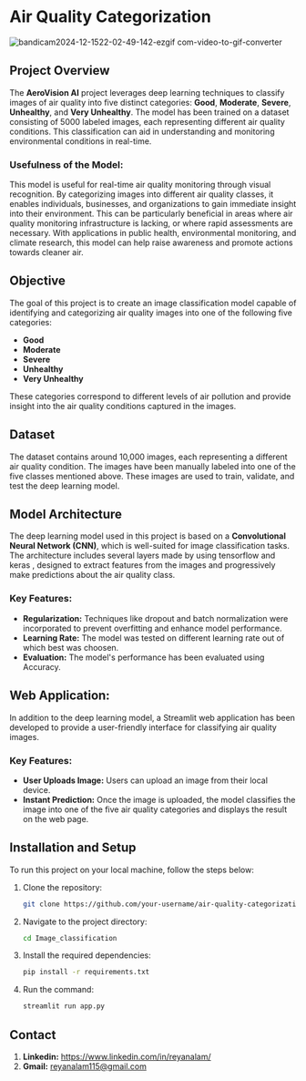 # Air Quality Categorization

![bandicam2024-12-1522-02-49-142-ezgif com-video-to-gif-converter](https://github.com/user-attachments/assets/af21d56b-70de-4625-a1b0-be270c6e10fe)

## Project Overview

The **AeroVision AI** project leverages deep learning techniques to classify images of air quality into five distinct categories: **Good**, **Moderate**, **Severe**, **Unhealthy**, and **Very Unhealthy**. 
The model has been trained on a dataset consisting of 5000 labeled images, each representing different air quality conditions. This classification can aid in understanding and monitoring environmental conditions in real-time.

### Usefulness of the Model:
This model is useful for real-time air quality monitoring through visual recognition. By categorizing images into different air quality classes, it enables individuals, businesses, and organizations to gain immediate insight into their environment. This can be particularly beneficial in areas where air quality monitoring infrastructure is lacking, or where rapid assessments are necessary. With applications in public health, environmental monitoring, and climate research, this model can help raise awareness and promote actions towards cleaner air.

## Objective

The goal of this project is to create an image classification model capable of identifying and categorizing air quality images into one of the following five categories:

- **Good**
- **Moderate**
- **Severe**
- **Unhealthy**
- **Very Unhealthy**

These categories correspond to different levels of air pollution and provide insight into the air quality conditions captured in the images.

## Dataset

The dataset contains around 10,000 images, each representing a different air quality condition. The images have been manually labeled into one of the five classes mentioned above. These images are used to train, validate, and test the deep learning model.

## Model Architecture

The deep learning model used in this project is based on a **Convolutional Neural Network (CNN)**, which is well-suited for image classification tasks. The architecture includes several layers made by using tensorflow and keras , designed to extract features from the images and progressively make predictions about the air quality class.

### Key Features:
- **Regularization:** Techniques like dropout and batch normalization were incorporated to prevent overfitting and enhance model performance.
- **Learning Rate:** The model was tested on different learning rate out of which best was choosen.
- **Evaluation:** The model's performance has been evaluated using Accuracy.

## Web Application:

In addition to the deep learning model, a Streamlit web application has been developed to provide a user-friendly interface for classifying air quality images.

### Key Features:
- **User Uploads Image:** Users can upload an image from their local device.
- **Instant Prediction:** Once the image is uploaded, the model classifies the image into one of the five air quality categories and displays the result on the web page.

## Installation and Setup

To run this project on your local machine, follow the steps below:

1. Clone the repository:
   ```bash
   git clone https://github.com/your-username/air-quality-categorization.git

2. Navigate to the project directory:
    ```bash
    cd Image_classification

3. Install the required dependencies:
    ```bash
    pip install -r requirements.txt

4. Run the command:
    ```bash
    streamlit run app.py

## Contact

1. **Linkedin:** https://www.linkedin.com/in/reyanalam/
2. **Gmail:** reyanalam115@gmail.com
